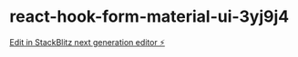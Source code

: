 # react-hook-form-material-ui-3yj9j4

[Edit in StackBlitz next generation editor ⚡️](https://stackblitz.com/~/github.com/Sane905/react-hook-form-material-ui-3yj9j4)
